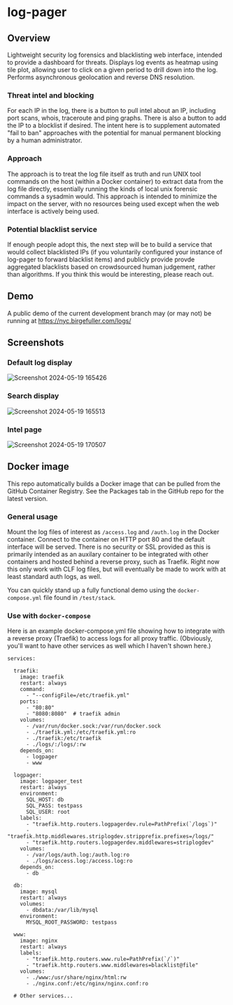 # log-pager

## Overview
Lightweight security log forensics and blacklisting web interface, intended to provide a dashboard for threats.
Displays log events as heatmap using tile plot, allowing user
to click on a given period to drill down into the log. Performs asynchronous
geolocation and reverse DNS resolution.

### Threat intel and blocking
For each IP in the log, there is a button to pull intel about an IP, including port scans, whois,
traceroute and ping graphs. There is also a button to add the IP to a blocklist
if desired. The intent here is to supplement automated "fail to ban" approaches with
the potential for manual permanent blocking by a human administrator.

### Approach
The approach is to treat the log file itself as truth and run UNIX tool commands
on the host (within a Docker container) to extract data from the log file
directly, essentially running the kinds of local unix forensic commands a
sysadmin would. This approach is intended to
minimize the impact on the server, with no resources being used except when the
web interface is actively being used.

### Potential blacklist service
If enough people adopt this, the next step will be to build a service that
would collect blacklisted IPs (if you voluntarily configured your instance of
log-pager to forward blacklist items) and publicly provide
provde aggregated blacklists based on crowdsourced human judgement, rather than algorithms.
If you think this would be interesting, please reach out.

## Demo
A public demo of the current development branch may (or may not) be running
at <https://nyc.birgefuller.com/logs/>

## Screenshots

### Default log display
![Screenshot 2024-05-19 165426](https://github.com/jonbirge/logpager/assets/660566/52c76b9b-dc43-480f-a568-02d4b393b41c)

### Search display
![Screenshot 2024-05-19 165513](https://github.com/jonbirge/logpager/assets/660566/4fb13ee7-2e25-4ef3-816d-0cb2d2919363)

### Intel page
![Screenshot 2024-05-19 170507](https://github.com/jonbirge/logpager/assets/660566/ce08c7b3-111e-489b-815d-52241d9d7087)

## Docker image
This repo automatically builds a Docker image that can be pulled from the
GitHub Container Registry. See the Packages tab in the GitHub repo for the
latest version.

### General usage
Mount the log files of interest as `/access.log` and `/auth.log` in the Docker
container. Connect to the container on HTTP port 80 and the default interface
will be served. There is no security or SSL provided as this is primarily
intended as an auxilary container to be integrated with other containers and
hosted behind a reverse proxy, such as Traefik. Right now this only work with
CLF log files, but will eventually be made to work with at least standard auth
logs, as well.

You can quickly stand up a fully functional demo using the `docker-compose.yml` file
found in `/test/stack`.

### Use with `docker-compose`
Here is an example docker-compose.yml file showing how to integrate with a
reverse proxy (Traefik) to access logs for all proxy traffic. (Obviously, you'll
want to have other services as well which I haven't shown here.)
```
services:

  traefik:
    image: traefik
    restart: always
    command:
      - "--configFile=/etc/traefik.yml"
    ports:
      - "80:80"
      - "8080:8080"  # traefik admin
    volumes:
      - /var/run/docker.sock:/var/run/docker.sock
      - ./traefik.yml:/etc/traefik.yml:ro
      - ./traefik:/etc/traefik
      - ./logs/:/logs/:rw
    depends_on:
      - logpager
      - www

  logpager:
    image: logpager_test
    restart: always
    environment:
      SQL_HOST: db
      SQL_PASS: testpass
      SQL_USER: root
    labels:
      - "traefik.http.routers.logpagerdev.rule=PathPrefix(`/logs`)"
      - "traefik.http.middlewares.striplogdev.stripprefix.prefixes=/logs/"
      - "traefik.http.routers.logpagerdev.middlewares=striplogdev"
    volumes:
      - /var/logs/auth.log:/auth.log:ro
      - ./logs/access.log:/access.log:ro
    depends_on:
      - db

  db:
    image: mysql
    restart: always
    volumes:
      - dbdata:/var/lib/mysql
    environment:
      MYSQL_ROOT_PASSWORD: testpass

  www:
    image: nginx
    restart: always
    labels:
      - "traefik.http.routers.www.rule=PathPrefix(`/`)"
      - "traefik.http.routers.www.middlewares=blacklist@file"
    volumes:
      - ./www:/usr/share/nginx/html:rw
      - ./nginx.conf:/etc/nginx/nginx.conf:ro

  # Other services...
```

